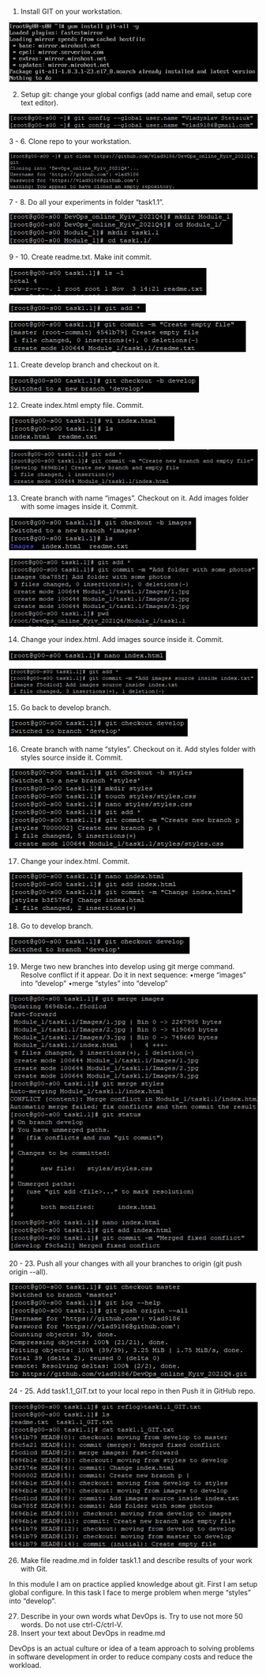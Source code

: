 1. Install GIT on your workstation.
 
 ![screenshot_1](screenshots/1.jpg)
 
2. Setup git: change your global configs (add name and email, setup core text editor).
 
 ![screenshot](screenshots/2.jpg)
 
3 - 6. Clone repo to your workstation.
  
  ![screenshot](screenshots/3.jpg)
  
7 - 8. Do all your experiments in folder “task1.1”.
  
  ![screenshot](screenshots/4.jpg)
  
9 - 10. Create readme.txt. Make init commit.
  
  ![screenshot](screenshots/5.jpg)
  
  ![screenshot](screenshots/6.jpg)
 
 ![screenshot](screenshots/7.jpg)
  
11. Create develop branch and checkout on it.
  
  ![screenshot](screenshots/8.jpg)
  
12. Create index.html empty file. Commit.
  
  ![screenshot](screenshots/9.jpg)
  
  ![screenshot](screenshots/10.jpg)
  
13. Create branch with name “images”. Checkout on it. Add images folder with some images inside it. Commit.
  
  ![screenshot](screenshots/11.jpg)
  
  ![screenshot](screenshots/12.jpg)
  
14. Change your index.html. Add images source inside it. Commit.
  
  ![screenshot](screenshots/13.jpg)
 
 ![screenshot](screenshots/14.jpg)
  
15. Go back to develop branch.
  
  ![screenshot](screenshots/15.jpg)
  
16. Create branch with name “styles”. Checkout on it. Add styles folder with styles source inside it. Commit.
 
 ![screenshot](screenshots/16.jpg)
 
17. Change your index.html. Commit.
 
 ![screenshot](screenshots/17.jpg)
 
18. Go to develop branch.
 
 ![screenshot](screenshots/18.jpg)
 
19. Merge two new branches into develop using git merge command. Resolve conflict if it appear. Do it in next sequence:
•merge “images” into “develop”
•merge “styles” into “develop”

![screenshot](screenshots/19.jpg)

20 - 23. Push all your changes with all your branches to origin (git push origin --all).
 
 ![screenshot](screenshots/20.jpg)
 
24 - 25. Add task1.1_GIT.txt to your local repo in then Push it in GitHub repo.
 
 ![screenshot](screenshots/21.jpg)
 
26. Make file readme.md in folder task1.1 and describe results of your work with Git.

In this module I am on practice applied knowledge about git. First I am setup global configure. In this task I face to merge problem when merge “styles” into “develop”.

27. Describe in your own words what DevOps is. Try to use not more 50 words. Do not use ctrl-C/ctrl-V.
28. Insert your text about DevOps in readme.md

DevOps is an actual culture or idea of a team approach to solving problems in software development in order to reduce company costs and reduce the workload.
